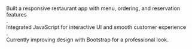 <br>Built a responsive restaurant app with menu, ordering, and reservation features</br>.<br>Integrated JavaScript for interactive UI and smooth customer experience</br>.<br>Currently improving design with Bootstrap for a professional look.</br>
